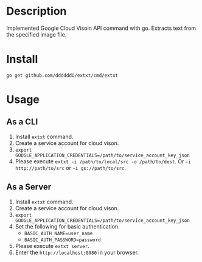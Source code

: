 # Description
Implemented Google Cloud Visoin API command with go.
Extracts text from the specified image file.

# Install

```
go get github.com/ddddddO/extxt/cmd/extxt
```

# Usage
## As a CLI
1. Install `extxt` command.
1. Create a service account for cloud vison.
1. `export GOOGLE_APPLICATION_CREDENTIALS=/path/to/service_account_key_json`
1. Please execute `extxt -i /path/to/local/src -o /path/to/dest`. Or `-i http://path/to/src` or `-i gs://path/to/src`.

## As a Server
1. Install `extxt` command.
1. Create a service account for cloud vison.
1. `export GOOGLE_APPLICATION_CREDENTIALS=/path/to/service_account_key_json`
1. Set the following for basic authentication.
   - `BASIC_AUTH_NAME=user_name`
   - `BASIC_AUTH_PASSWORD=password`
1. Please execute `extxt server`.
1. Enter the `http://localhost:8080` in your browser.
